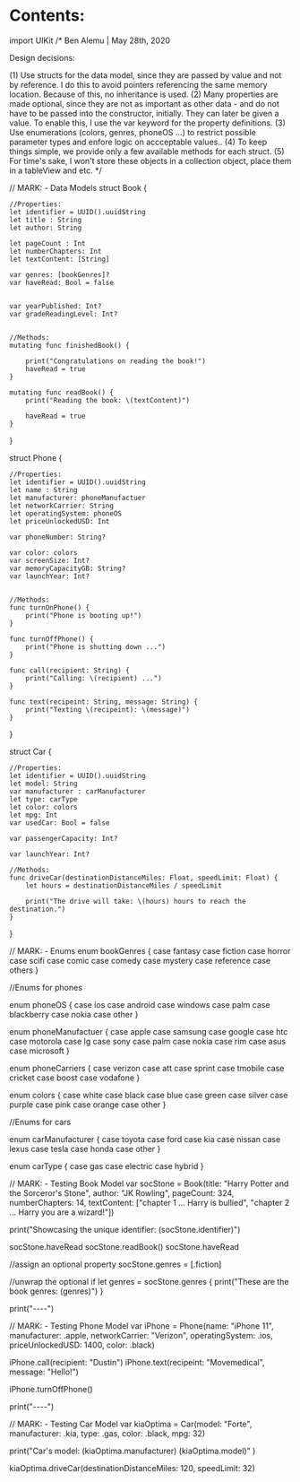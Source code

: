 # Contents:


import UIKit
/*
 Ben Alemu | May 28th, 2020
 
 
 Design decisions:
 
 (1) Use structs for the data model, since they are passed by value and not by reference. I do this to avoid pointers referencing the same memory location. Because of this, no inheritance is used.
 (2) Many properties are made optional, since they are not as important as other data - and do not have to be passed into the constructor, initially. They can later be given a value. To enable this, I use the var keyword for the property definitions.
 (3) Use enumerations (colors, genres, phoneOS ...) to restrict possible parameter types and enfore logic on accceptable values..
 (4) To keep things simple, we provide only a few available methods for each struct.
 (5) For time's sake, I won't store these objects in a collection object, place them in a tableView and etc.
 */


// MARK: - Data Models
struct Book {
    
    //Properties:
    let identifier = UUID().uuidString
    let title : String
    let author: String

    let pageCount : Int
    let numberChapters: Int
    let textContent: [String]
    
    var genres: [bookGenres]?
    var haveRead: Bool = false
    
    
    var yearPublished: Int?
    var gradeReadingLevel: Int?
    
    
    //Methods:
    mutating func finishedBook() {
        
        print("Congratulations on reading the book!")
        haveRead = true
    }
    
    mutating func readBook() {
        print("Reading the book: \(textContent)")
        
        haveRead = true
    }
    
}



struct Phone {
    
    //Properties:
    let identifier = UUID().uuidString
    let name : String
    let manufacturer: phoneManufactuer
    let networkCarrier: String
    let operatingSystem: phoneOS
    let priceUnlockedUSD: Int

    var phoneNumber: String?
    
    var color: colors
    var screenSize: Int?
    var memoryCapacityGB: String?
    var launchYear: Int?
    
    
    //Methods:
    func turnOnPhone() {
        print("Phone is booting up!")
    }
    
    func turnOffPhone() {
        print("Phone is shutting down ...")
    }
    
    func call(recipient: String) {
        print("Calling: \(recipient) ...")
    }
    
    func text(recipeint: String, message: String) {
        print("Texting \(recipeint): \(message)")
    }

}



struct Car {
    
    //Properties:
    let identifier = UUID().uuidString
    let model: String
    var manufacturer : carManufacturer
    let type: carType
    let color: colors
    let mpg: Int
    var usedCar: Bool = false
    
    var passengerCapacity: Int?

    var launchYear: Int?
    
    //Methods:
    func driveCar(destinationDistanceMiles: Float, speedLimit: Float) {
        let hours = destinationDistanceMiles / speedLimit
        
        print("The drive will take: \(hours) hours to reach the destination.")
    }


}


// MARK: - Enums
enum bookGenres {
    case fantasy
    case fiction
    case horror
    case scifi
    case comic
    case comedy
    case mystery
    case reference
    case others
}



//Enums for phones

enum phoneOS {
    case ios
    case android
    case windows
    case palm
    case blackberry
    case nokia
    case other
}

enum phoneManufactuer {
    case apple
    case samsung
    case google
    case htc
    case motorola
    case lg
    case sony
    case palm
    case nokia
    case rim
    case asus
    case microsoft
}

enum phoneCarriers {
    case verizon
    case att
    case sprint
    case tmobile
    case cricket
    case boost
    case vodafone
}

enum colors {
    case white
    case black
    case blue
    case green
    case silver
    case purple
    case pink
    case orange
    case other
}


//Enums for cars

enum carManufacturer {
    case toyota
    case ford
    case kia
    case nissan
    case lexus
    case tesla
    case honda
    case other
}

enum carType {
    case gas
    case electric
    case hybrid
}



// MARK: - Testing Book Model
var socStone = Book(title: "Harry Potter and the Sorceror's Stone", author: "JK Rowling", pageCount: 324, numberChapters: 14, textContent: ["chapter 1 ... Harry is bullied", "chapter 2 ... Harry you are a wizard!"])

print("Showcasing the unique identifier: \(socStone.identifier)")

socStone.haveRead
socStone.readBook()
socStone.haveRead

//assign an optional property
socStone.genres = [.fiction]


//unwrap the optional
if let genres = socStone.genres {
    print("These are the book genres: \(genres)")
}

print("----")


// MARK: - Testing Phone Model
var iPhone = Phone(name: "iPhone 11", manufacturer: .apple, networkCarrier: "Verizon", operatingSystem: .ios, priceUnlockedUSD: 1400, color: .black)

iPhone.call(recipient: "Dustin")
iPhone.text(recipeint: "Movemedical", message: "Hello!")

iPhone.turnOffPhone()

print("----")



// MARK: - Testing Car Model
var kiaOptima = Car(model: "Forte", manufacturer: .kia, type: .gas, color: .black, mpg: 32)

print("Car's model: \(kiaOptima.manufacturer) \(kiaOptima.model)" )

kiaOptima.driveCar(destinationDistanceMiles: 120, speedLimit: 32)
